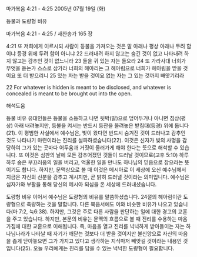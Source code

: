 마가복음 4:21 - 4:25 
2005년 07월 19일 (화)

등불과 도량형 비유



마가복음 4:21 - 4:25 / 새찬송가 165 장


4:21 또 저희에게 이르시되 사람이 등불을 가져오는 것은 말 아래나 평상 아래나 두려 함이냐 등경 위에 두려 함이 아니냐 22 드러내려 하지 않고는 숨긴 것이 없고 나타내려 하지 않고는 감추인 것이 없느니라 23 들을 귀 있는 자는 들으라 24 또 가라사대 너희가 무엇을 듣는가 스스로 삼가라 너희의 헤아리는 그 헤아림으로 너희가 헤아림을 받을 것이요 또 더 받으리니 25 있는 자는 받을 것이요 없는 자는 그 있는 것까지 빼앗기리라

22 For whatever is hidden is meant to be disclosed, and whatever is concealed is meant to be brought out into the open.

해석도움





등불 비유
유대인들은 등불을 소등하고 나면 됫박(말)으로 덮어두거나 아니면 침상(평상) 아래 내려놓지만, 등불을 켜서는 반드시 등잔을 올려놓은 받침대(등경) 위에 둡니다(21). 이 평범한 사실에서 예수님은, 빛이 왔다면 반드시 숨겨진 것이 드러나고 감추인 것도 나타나기 마련이라는 진리를 설파하셨습니다(22). 이것은 신자가 빛의 사명을 감당하여 그가 있는 곳마다 어두움과 거짓이 물러가게 해야 한다는 뜻으로 해석할 수 있습니다. 또 이것은 심판의 날에 모든 감추어졌던 것들이 드러날 것이므로(고후 5:10) 하루하루 숨은 부끄러움의 일을 버리고, 억울한 일을 만나도 하나님의 믿음으로 참으라는 뜻이기도 합니다. 하지만, 문맥상으로 볼 때 이것은 메시아로 이 세상에 오신 예수님께서 지금은 자신의 신분을 감추고 계시지만, 곧 밝히 드러낼 것이라는 의미입니다. 예수님은 십자가와 부활을 통해 당신의 메시아 되심을 온 세상에 드러내셨습니다.

도량형 비유
이어서 예수님은 도량형의 비유를 말씀하셨습니다. 24절의 헤아림이란 도량형으로 측량하는 것을 말합니다. 다른 복음서에도 이와 비슷한 비유가 나오고 있습니다(마 7:2, 눅6:38). 하지만, 그것은 주로 다른 사람을 판단하는 일에 대한 경고의 교훈을 주고 있습니다. 하지만, 본문의 비유는 문맥의 흐름으로 볼 때 진리를 수용하는 마음가짐에 대한 교훈으로 이해됩니다. 즉, 마음을 열고 진리를 넉넉하게 받아들이는 자는 하나님나라가 나타날 때 자기가 깨닫는 것보다 더 받을 것이지만 불신앙으로 자신의 마음을 좁게 닫아놓으면 그가 가지고 있다고 생각하는 지식마저 빼앗길 것이라는 내용인 것입니다(25). 오늘 우리에게는 진리를 담을 수 있는 넉넉한 도량형이 필요합니다.